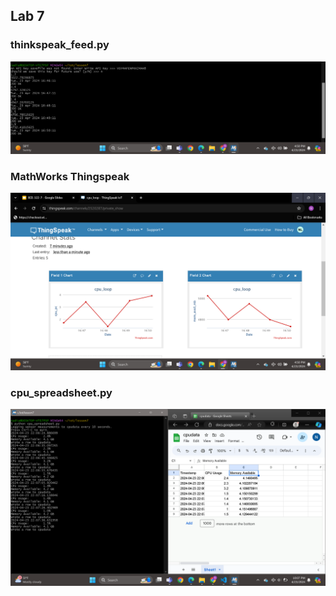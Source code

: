 ## Lab 7

### thinkspeak_feed.py

![Fig1Lab7](images/Screenshot(220).png)

### MathWorks Thingspeak 
![Fig2Lab7](images/Screenshot(221).png)

### cpu_spreadsheet.py

![Fig3Lab7](images/Screenshot(224).png)


